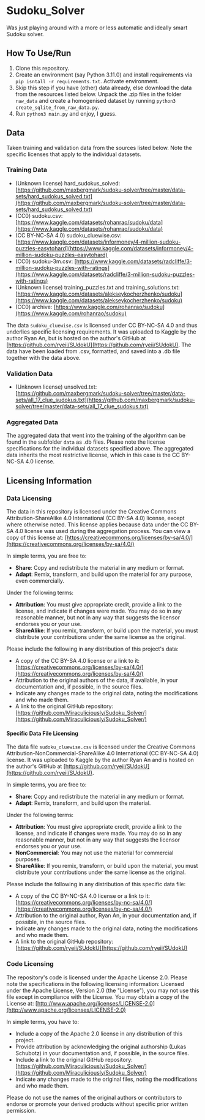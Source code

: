# Sudoku_Solver
Was just playing around with a more or less automatic and ideally smart Sudoku solver.

## How To Use/Run
1. Clone this repository.
2. Create an environment (say Python 3.11.0) and install requirements via `pip isntall -r requirements.txt`. Activate environment.
3. Skip this step if you have (other) data already, else download the data from the resources listed below. Unpack the .zip files in the folder `raw_data` and create a homogenised dataset by running `python3 create_sqlite_from_raw_data.py`.
4. Run `python3 main.py` and enjoy, I guess.
## Data
Taken training and validation data from the sources listed below. Note the specific licenses that apply to the individual datasets.

### Training Data
- (Unknown license) hard_sudokus_solved: [https://github.com/maxbergmark/sudoku-solver/tree/master/data-sets/hard_sudokus_solved.txt](https://github.com/maxbergmark/sudoku-solver/tree/master/data-sets/hard_sudokus_solved.txt)
- (CC0) sudoku.csv: [https://www.kaggle.com/datasets/rohanrao/sudoku/data](https://www.kaggle.com/datasets/rohanrao/sudoku/data)
- (CC BY-NC-SA 4.0) sudoku_cluewise.csv: [https://www.kaggle.com/datasets/informoney/4-million-sudoku-puzzles-easytohard](https://www.kaggle.com/datasets/informoney/4-million-sudoku-puzzles-easytohard)
- (CC0) sudoku-3m.csv: [https://www.kaggle.com/datasets/radcliffe/3-million-sudoku-puzzles-with-ratings](https://www.kaggle.com/datasets/radcliffe/3-million-sudoku-puzzles-with-ratings)
- (Unknown license) training_puzzles.txt and training_solutions.txt: [https://www.kaggle.com/datasets/alekseykocherzhenko/sudoku](https://www.kaggle.com/datasets/alekseykocherzhenko/sudoku)
- (CC0) archive: [https://www.kaggle.com/rohanrao/sudoku](https://www.kaggle.com/rohanrao/sudoku)

The data `sudoku_cluewise.csv` is licensed under CC BY-NC-SA 4.0 and thus underlies specific licensing requirements. It was uploaded to Kaggle by the author Ryan An, but is hosted on the author's GitHub at [https://github.com/ryeii/SUdokU](https://github.com/ryeii/SUdokU). The data have been loaded from .csv, formatted, and saved into a .db file together with the data above.

### Validation Data
- (Unknown license) unsolved.txt: [https://github.com/maxbergmark/sudoku-solver/tree/master/data-sets/all_17_clue_sudokus.txt](https://github.com/maxbergmark/sudoku-solver/tree/master/data-sets/all_17_clue_sudokus.txt)

### Aggregated Data
The aggregated data that went into the training of the algorithm can be found in the subfolder `data` as .db files. Please note the license specifications for the individual datasets specified above. The aggregated data inherits the most restrictive license, which in this case is the CC BY-NC-SA 4.0 license.

## Licensing Information

### Data Licensing
The data in this repository is licensed under the Creative Commons Attribution-ShareAlike 4.0 International (CC BY-SA 4.0) license, except where otherwise noted. This license applies because data under the CC BY-SA 4.0 license was used during the aggregation process. You can view a copy of this license at: [https://creativecommons.org/licenses/by-sa/4.0/](https://creativecommons.org/licenses/by-sa/4.0/)

In simple terms, you are free to:

- **Share**: Copy and redistribute the material in any medium or format.
- **Adapt**: Remix, transform, and build upon the material for any purpose, even commercially.

Under the following terms:

- **Attribution**: You must give appropriate credit, provide a link to the license, and indicate if changes were made. You may do so in any reasonable manner, but not in any way that suggests the licensor endorses you or your use.
- **ShareAlike**: If you remix, transform, or build upon the material, you must distribute your contributions under the same license as the original.

Please include the following in any distribution of this project's data:

- A copy of the CC BY-SA 4.0 license or a link to it: [https://creativecommons.org/licenses/by-sa/4.0/](https://creativecommons.org/licenses/by-sa/4.0/)
- Attribution to the original authors of the data, if available, in your documentation and, if possible, in the source files.
- Indicate any changes made to the original data, noting the modifications and who made them.
- A link to the original GitHub repository: [https://github.com/Miraculiciously/Sudoku_Solver/](https://github.com/Miraculiciously/Sudoku_Solver/)

#### Specific Data File Licensing

The data file `sudoku_cluewise.csv` is licensed under the Creative Commons Attribution-NonCommercial-ShareAlike 4.0 International (CC BY-NC-SA 4.0) license. It was uploaded to Kaggle by the author Ryan An and is hosted on the author's GitHub at [https://github.com/ryeii/SUdokU](https://github.com/ryeii/SUdokU).

In simple terms, you are free to:

- **Share**: Copy and redistribute the material in any medium or format.
- **Adapt**: Remix, transform, and build upon the material.

Under the following terms:

- **Attribution**: You must give appropriate credit, provide a link to the license, and indicate if changes were made. You may do so in any reasonable manner, but not in any way that suggests the licensor endorses you or your use.
- **NonCommercial**: You may not use the material for commercial purposes.
- **ShareAlike**: If you remix, transform, or build upon the material, you must distribute your contributions under the same license as the original.

Please include the following in any distribution of this specific data file:

- A copy of the CC BY-NC-SA 4.0 license or a link to it: [https://creativecommons.org/licenses/by-nc-sa/4.0/](https://creativecommons.org/licenses/by-nc-sa/4.0/)
- Attribution to the original author, Ryan An, in your documentation and, if possible, in the source files.
- Indicate any changes made to the original data, noting the modifications and who made them.
- A link to the original GitHub repository: [https://github.com/ryeii/SUdokU](https://github.com/ryeii/SUdokU)

### Code Licensing
The repository's code is licensed under the Apache License 2.0. Please note the specifications in the following licensing information:
Licensed under the Apache License, Version 2.0 (the "License"), you may not use this file except in compliance with the License. You may obtain a copy of the License at: [http://www.apache.org/licenses/LICENSE-2.0](http://www.apache.org/licenses/LICENSE-2.0)

In simple terms, you have to:

- Include a copy of the Apache 2.0 license in any distribution of this project.
- Provide attribution by acknowledging the original authorship (Lukas Schubotz) in your documentation and, if possible, in the source files.
- Include a link to the original GitHub repository: [https://github.com/Miraculiciously/Sudoku_Solver/](https://github.com/Miraculiciously/Sudoku_Solver/)
- Indicate any changes made to the original files, noting the modifications and who made them.

Please do not use the names of the original authors or contributors to endorse or promote your derived products without specific prior written permission.
